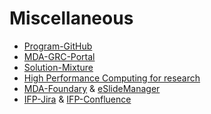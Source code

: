 # Miscellaneous
- [Program-GitHub](https://github.com/idso-fa1-pathology)
- [MDA-GRC-Portal](https://grc.mdanderson.edu/apps/ArcherApp/Home.aspx)
- [Solution-Mixture](https://github.com/idso-fa1-pathology/solution-mixture)
- [High Performance Computing for research](https://hpcweb.mdanderson.edu/)
- [MDA-Foundary](https://foundry.mdanderson.edu/) & [eSlideManager](eSlideManager.md)
- [IFP-Jira](https://jira.mdanderson.edu/) & [IFP-Confluence](https://wiki.mdanderson.edu/display/ID/IDSO-FA1-Pathology)
